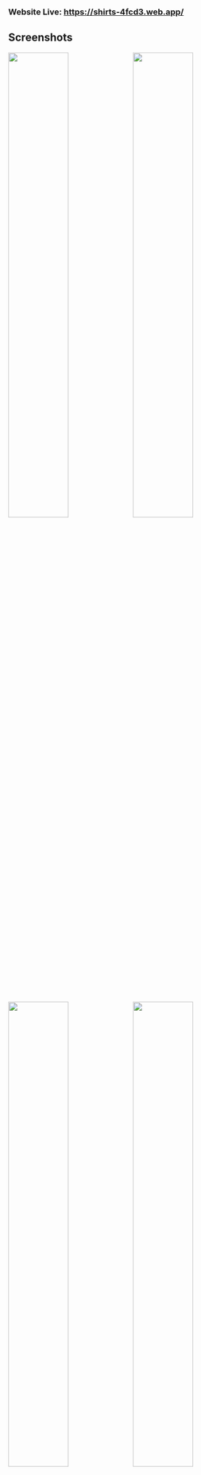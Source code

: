 ### Website Live: https://shirts-4fcd3.web.app/

## Screenshots
<div style="display: flex, margin: 20px">
<img src="https://user-images.githubusercontent.com/52260932/182634918-92fa35a1-438c-49d7-a5a5-365c7a91a8d5.png" width="49%">
<img src="https://user-images.githubusercontent.com/52260932/182635333-a91efe17-c051-4891-b3f0-e33099febde6.png" width="49%">
<img src="https://user-images.githubusercontent.com/52260932/182637980-f6c9ed55-726b-435d-add5-334a128d4ef7.png" width="49%">
<img src="https://user-images.githubusercontent.com/52260932/182683013-55316408-5e60-4c89-b25f-60207ef5a737.png" width="49%">

</div>


## Descrição 
#### Shirts é um projeto de e-commerce de camisetas desenvolvido do zero, possuindo implementações funcionais e completas prontas para serem usados em uma aplicação real. Dentre elas:
•	Trabalhei uma boa UI que reage ao usuário usando animações e estados do React, bem como também um sistema de alerta funcional usando Redux, garantindo uma boa experiência a qualquer pessoa que queira comprar no site. 

•	Desenvolvi um sistema de sessão integrando LocalStorage com gerenciamento de estado global do React (Context API), que reage a inatividade do usuário após um tempo determinado, trazendo segurança caso outro alguém acesse com a sua conta e utilize suas informações, podendo ser reutilizado em qualquer outro site.

•	Autenticação com integração via REST API do Firebase garantindo boa confiabilidade dos dados dos usuários.

## Como rodar e iniciar o projeto:

<strong>1.</strong> Precisa ter o Node instalado no computador.</br>
<strong>2.</strong> Fazer o clone do projeto no seu computador pelo git:  </br> 
&emsp; - Abrir git bash ou terminal com git instalado no computador.  
&emsp; - Navegar até a pasta onde quer ter o projeto clonado.  
&emsp; - Rodar comando: git clone https://github.com/BrunoR02/Shirts.git  
<strong>3.</strong> Entrar na pasta do projeto pelo terminal(cd [pasta]).</br>
<strong>4.</strong> Rodar no terminal: "npm install" para instalar as dependências.</br>
<strong>5.</strong> Rodar no terminal: "npm start" para iniciar o projeto no localhost.</br>

